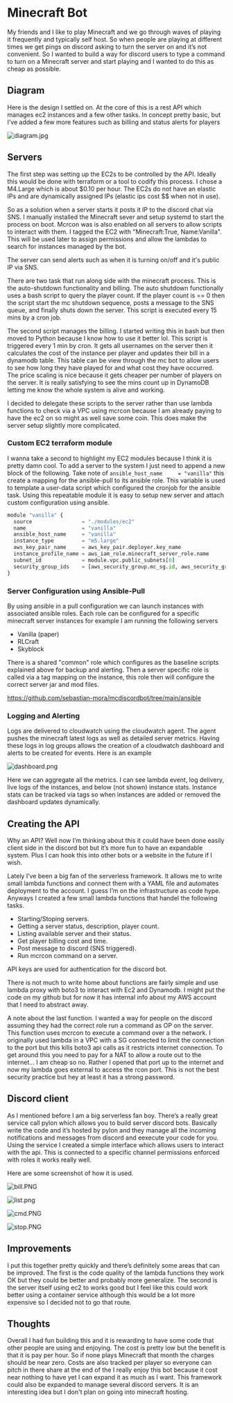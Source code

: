 # Minecraft Bot

My friends and I like to play Minecraft and we go through waves of playing it frequently and typically self host. So when people are playing at different times we get pings on discord asking to turn the server on and it’s not convenient. So I wanted to build a way for discord users to type a command to turn on a Minecraft server and start playing and I wanted to do this as cheap as possible. 

## Diagram

Here is the design I settled on. At the core of this is a rest API which manages ec2 instances and a few other tasks. In concept pretty basic, but I’ve added a few more features such as billing and status alerts for players

![diagram.jpg](https://cdn.ruse.tech/imgs/aws-minecraft-bot/diagram.jpg)


## Servers

The first step was setting up the EC2s to be controlled by the API. Ideally this would be done with terraform or a tool to codify this process. I chose a M4.Large which is about $0.10 per hour. The EC2s do not have an elastic IPs and are dynamically assigned IPs (elastic ips cost $$ when not in use).

So as a solution when a server starts it posts it IP to the discord chat via SNS. I manually installed the Minecraft sever and setup systemd to start the process on boot. Mcrcon was is also enabled on all servers to allow scripts to interact with them. I tagged the EC2 with "Minecraft:True, Name:Vanilla". This will be used later to assign permissions and allow the lambdas to search for instances managed by the bot.

The server can send alerts such as when it is turning on/off and it's public IP via SNS.

There are two task that run along side with the minecraft process. This is the auto-shutdown functionality and billing. The auto shutdown functionally uses a bash script to query the player count. If the player count is == 0 then the script start the mc shutdown sequence, posts a message to the SNS queue, and finally shuts down the server. This script is executed every 15 mins by a cron job.

The second script manages the billing. I started writing this in bash but then moved to Python because I know how to use it better lol. This script is triggered every 1 min by cron. It gets all usernames on the server then it calculates the cost of the instance per player and updates their bill in a dynamodb table. This table can be view through the mc bot to allow users to see how long they have played for and what cost they have occurred. The price scaling is nice because it gets cheaper per number of players on the server. It is really satisfying to see the mins count up in DynamoDB letting me know the whole system is alive and working. 

I decided to delegate these scripts to the server rather than use lambda functions to check via a VPC using mcrcon because I am already paying to have the ec2 on so might as well save some coin. This does make the server setup slightly more complicated. 

### Custom EC2 terraform module

I wanna take a second to highlight my EC2 modules because I think it is pretty damn cool. To add a server to the system I just need to append a new block of the following. Take note of  `ansible_host_name     = "vanilla"` this create a mapping for the ansible-pull to its ansible role. This variable is used to template a user-data script which configured the cronjob for the ansible task. Using this repeatable module it is easy to setup new server and attach custom configuration using ansible. 

```python
module "vanilla" {
  source                = "./modules/ec2"
  name                  = "vanilla"
  ansible_host_name     = "vanilla"
  instance_type         = "m5.large"
  aws_key_pair_name     = aws_key_pair.deployer.key_name
  instance_profile_name = aws_iam_role.minecraft_server_role.name
  subnet_id             = module.vpc.public_subnets[0]
  security_group_ids    = [aws_security_group.mc_sg.id, aws_security_group.allow_ssh_public.id]
}
```

### Server Configuration using Ansible-Pull

By using ansible in a pull configuration we can launch instances with associated ansible roles. Each role can be configured for a specific minecraft server instances for example I am running the following servers

* Vanilla (paper)
* RLCraft
* Skyblock

There is a shared "common" role which configures as the baseline scripts explained above for backup and alerting. Then a server specific role is called via a tag mapping on the instance, this role then will configure the correct server jar and mod files. 

https://github.com/sebastian-mora/mcdiscordbot/tree/main/ansible

### Logging and Alerting 

Logs are delivered to cloudwatch using the cloudwatch agent. The agent pushes the minecraft latest logs as well as detailed server metrics. Having these logs in log groups allows the creation of a cloudwatch dashboard and alerts to be created for events. Here is an example 

![dashboard.png](https://cdn.ruse.tech/imgs/aws-minecraft-bot/dashboard.png)

Here we can aggregate all the metrics. I can see lambda event, log delivery, live logs of the instances, and below (not shown) instance stats. Instance stats can be tracked via tags so when instances are added or removed the dashboard updates dynamically. 


## Creating the API

Why an API? Well now I’m thinking about this it could have been done easily client side in the discord bot but it’s more fun to have an expandable system. Plus I can hook this into other bots or a website in the future if I wish.

Lately I’ve been a big fan of the serverless framework. It allows me to write small lambda functions and connect them with a YAML file and automates deployment to the account. I guess I’m on the infrastructure as code hype. Anyways I created a few small lambda functions that handel the following tasks.

* Starting/Stoping servers.
* Getting a server status, description, player count.
* Listing available server and their status.
* Get player billing cost and time.
* Post message to discord (SNS triggered).
* Run mcrcon command on a server.

API keys are used for authentication for the discord bot.

There is not much to write home about functions are fairly simple and use lambda proxy with boto3 to interact with Ec2 and Dynamodb. I might put the code on my github but for now it has internal info about my AWS account that I need to abstract away. 

A note about the last function. I wanted a way for people on the discord assuming they had the correct role run a command as OP on the server. This function uses mcrcon to execute a command over a the network. I originally used lambda in a VPC with a SG connected to limit the connection to the port but this kills boto3 api calls as it restricts internet connection. To get around this you need to pay for a NAT to allow a route out to the internet... I am cheap so no. Rather I opened that port up to the internet and now my lambda goes external to access the rcon port. This is not the best security practice but hey at least it has a strong password.


## Discord client

As I mentioned before I am a big serverless fan boy. There’s a really great service call pylon which allows you to build server discord bots. Basically write the code and it’s hosted by pylon and they manage all the incoming notifications and messages from discord and eexecute your code for you. Using the service I created a simple interface which allows users to interact with the api. This is connected to a specific channel permissions enforced with roles it works really well.

Here are some screenshot of how it is used.

![bill.PNG](https://cdn.ruse.tech/imgs/aws-minecraft-bot/bill.png)

![list.png](https://cdn.ruse.tech/imgs/aws-minecraft-bot/list.png)

![cmd.PNG](https://cdn.ruse.tech/imgs/aws-minecraft-bot/cmd.PNG)

![stop.PNG](https://cdn.ruse.tech/imgs/aws-minecraft-bot/stop.PNG)



## Improvements

I put this together pretty quickly and there’s definitely some areas that can be improved. The first is the code quality of the lambda functions they work OK but they could be better and probably more generalize. The second is the server itself using ec2 to works good but I feel like this could work better using a container service although this would be a lot more expensive so I decided not to go that route.

## Thoughts

Overall I had fun building this and it is rewarding to have some code that other people are using and enjoying. The cost is pretty low but the benefit is that it is pay per hour. So if none plays Minecraft that month the charges should be near zero. Costs are also tracked per player so everyone can pitch in there share at the end of the I really enjoy this bot because it cost near nothing to have yet I can expand it as much as I want. This framework could also be expanded to manage several discord servers. It is an interesting idea but I don't plan on going into minecraft hosting.
